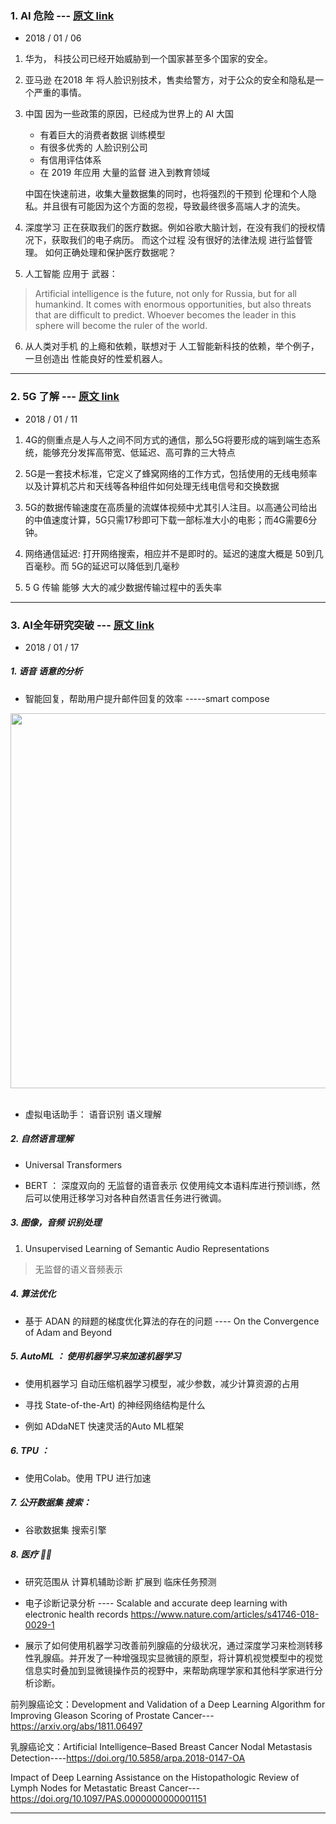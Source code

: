 ### 1. AI 危险  --- [原文 link](https://medium.com/futuresin/the-dangers-of-artificial-intelligence-in-2019-19e14fa45aa4)

* 2018 / 01 / 06

1. 华为， 科技公司已经开始威胁到一个国家甚至多个国家的安全。

2. 亚马逊 在2018 年 将人脸识别技术，售卖给警方，对于公众的安全和隐私是一个严重的事情。

3. 中国 因为一些政策的原因，已经成为世界上的 AI 大国

	* 有着巨大的消费者数据 训练模型
	* 有很多优秀的 人脸识别公司
	* 有信用评估体系
	* 在 2019 年应用 大量的监督 进入到教育领域

	中国在快速前进，收集大量数据集的同时，也将强烈的干预到 伦理和个人隐私。并且很有可能因为这个方面的忽视，导致最终很多高端人才的流失。

4. 深度学习 正在获取我们的医疗数据。例如谷歌大脑计划，在没有我们的授权情况下，获取我们的电子病历。 而这个过程 没有很好的法律法规 进行监督管理。  如何正确处理和保护医疗数据呢？


5. 人工智能 应用于 武器：
> Artificial intelligence is the future, not only for Russia, but for all humankind. It comes with enormous opportunities, but also threats that are difficult to predict. Whoever becomes the leader in this sphere will become the ruler of the world.

6. 从人类对手机 的上瘾和依赖，联想对于 人工智能新科技的依赖，举个例子，一旦创造出 性能良好的性爱机器人。


-------



### 2. 5G 了解 --- [原文 link ](https://mp.weixin.qq.com/s/Ru5rfqVQaNO7ZYeK_9NX4w)

* 2018 / 01 / 11

1. 4G的侧重点是人与人之间不同方式的通信，那么5G将要形成的端到端生态系统，能够充分发挥高带宽、低延迟、高可靠的三大特点

2. 5G是一套技术标准，它定义了蜂窝网络的工作方式，包括使用的无线电频率以及计算机芯片和天线等各种组件如何处理无线电信号和交换数据

3. 5G的数据传输速度在高质量的流媒体视频中尤其引人注目。以高通公司给出的中值速度计算，5G只需17秒即可下载一部标准大小的电影；而4G需要6分钟。

4. 网络通信延迟: 打开网络搜索，相应并不是即时的。延迟的速度大概是 50到几百毫秒。而 5G的延迟可以降低到几毫秒

5. 5 G 传输 能够 大大的减少数据传输过程中的丢失率


----------

### 3. AI全年研究突破 --- [原文 link](https://mp.weixin.qq.com/s/RjtNrAv_hzqFm6hK0jATHA)


* 2018 / 01 / 17

##### 1. 语音 语意的分析

* 智能回复，帮助用户提升邮件回复的效率 -----smart compose

<div align="center"> <img src="https://mmbiz.qpic.cn/mmbiz_gif/YicUhk5aAGtDx2cbib4Ctjg9J8jNJaATib4Lrc8oJAmLNHNG9lFTkOEu5u1ppCWb9ALttCkrJrhZ0ibMZMcQ9OETgQ/640?wx_fmt=gif&tp=webp&wxfrom=5&wx_lazy=1" width="600"/> </div><br>


* 虚拟电话助手：  语音识别 语义理解


##### 2. 自然语言理解

* Universal Transformers

* BERT ： 深度双向的 无监督的语音表示  仅使用纯文本语料库进行预训练，然后可以使用迁移学习对各种自然语言任务进行微调。



##### 3. 图像，音频 识别处理


1. Unsupervised Learning of Semantic Audio Representations

> 无监督的语义音频表示


##### 4. 算法优化

* 基于 ADAN 的辩题的梯度优化算法的存在的问题 ---- On the Convergence of Adam and Beyond




##### 5. AutoML ： 使用机器学习来加速机器学习


* 使用机器学习 自动压缩机器学习模型，减少参数，减少计算资源的占用

* 寻找 State-of-the-Art) 的神经网络结构是什么

* 例如 ADdaNET 快速灵活的Auto ML框架


##### 6. TPU ：
 * 使用Colab。使用 TPU 进行加速


##### 7. 公开数据集 搜索：

* 谷歌数据集 搜索引擎


##### 8. 医疗  🌟🌟


* 研究范围从 计算机辅助诊断 扩展到 临床任务预测



* 电子诊断记录分析 ---- Scalable and accurate deep learning with electronic health records
https://www.nature.com/articles/s41746-018-0029-1


* 展示了如何使用机器学习改善前列腺癌的分级状况，通过深度学习来检测转移性乳腺癌。并开发了一种增强现实显微镜的原型，将计算机视觉模型中的视觉信息实时叠加到显微镜操作员的视野中，来帮助病理学家和其他科学家进行分析诊断。

前列腺癌论文：Development and Validation of a Deep Learning Algorithm for Improving Gleason Scoring of Prostate Cancer---https://arxiv.org/abs/1811.06497

乳腺癌论文：Artificial Intelligence–Based Breast Cancer Nodal Metastasis Detection----https://doi.org/10.5858/arpa.2018-0147-OA

Impact of Deep Learning Assistance on the Histopathologic Review of Lymph Nodes for Metastatic Breast Cancer---https://doi.org/10.1097/PAS.0000000000001151


--------










